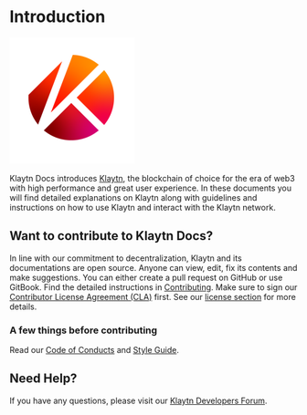 # Introduction

![Klaytn Docs](images/klaytn.png)

Klaytn Docs introduces [Klaytn](https://www.klaytn.com), the blockchain of choice for the era of web3 with high performance and great user experience. In these documents you will find detailed explanations on Klaytn along with guidelines and instructions on how to use Klaytn and interact with the Klaytn network.

## Want to contribute to Klaytn Docs? <a id="want-to-contribute"></a>

In line with our commitment to decentralization, Klaytn and its documentations are open source. Anyone can view, edit, fix its contents and make suggestions. You can either create a pull request on GitHub or use GitBook. Find the detailed instructions in [Contributing](https://github.com/Krustuniverse-Klaytn-Group/test-klaytn-docs/blob/master/contributing.md). Make sure to sign our [Contributor License Agreement (CLA)](https://cla-assistant.io/klaytn/klaytn) first. See our [license section](https://github.com/Krustuniverse-Klaytn-Group/test-klaytn-docs/wiki#license) for more details.

### A few things before contributing <a id="a-few-things"></a>

Read our [Code of Conducts](https://github.com/Krustuniverse-Klaytn-Group/test-klaytn-docs/blob/master/code-of-conduct.md) and [Style Guide](https://github.com/Krustuniverse-Klaytn-Group/test-klaytn-docs/blob/master/style-guide.md).

## Need Help? <a href="#need-help" id="need-help"></a>

If you have any questions, please visit our [Klaytn Developers Forum](https://forum.klaytn.com/).
